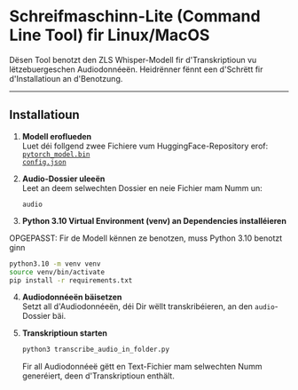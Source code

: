 # Schreifmaschinn-Lite (Command Line Tool) fir Linux/MacOS

Dësen Tool benotzt den ZLS Whisper-Modell fir d'Transkriptioun vu lëtzebuergeschen Audiodonnéeën. Heidrënner fënnt een d'Schrëtt fir d'Installatioun an d'Benotzung.

---

## Installatioun

1. **Modell eroflueden**  
   Luet déi follgend zwee Fichiere vum HuggingFace-Repository erof:  
   [`pytorch_model.bin`](https://huggingface.co/ZLSCompLing/whisper_large_lb_ZLS_v4_38h/resolve/main/pytorch_model.bin)  
   [`config.json`](https://huggingface.co/ZLSCompLing/whisper_large_lb_ZLS_v4_38h/resolve/main/config.json)  

2. **Audio-Dossier uleeën**  
   Leet an deem selwechten Dossier en neie Fichier mam Numm un:  
   ```
   audio
   ```

3. **Python 3.10 Virtual Environment (venv) an Dependencies installéieren**  

OPGEPASST: Fir de Modell kënnen ze benotzen, muss Python 3.10 benotzt ginn

   ```bash
   python3.10 -m venv venv
   source venv/bin/activate
   pip install -r requirements.txt
   ```

4. **Audiodonnéeën bäisetzen**  
   Setzt all d'Audiodonnéeën, déi Dir wëllt transkribéieren, an den `audio`-Dossier bäi.

6. **Transkriptioun starten**  

   ```bash
   python3 transcribe_audio_in_folder.py
   ```
   
   Fir all Audiodonnéeë gëtt en Text-Fichier mam selwechten Numm generéiert, deen d'Transkriptioun enthält.
